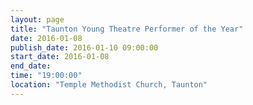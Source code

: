 ```yaml
---
layout: page
title: "Taunton Young Theatre Performer of the Year"
date: 2016-01-08
publish_date: 2016-01-10 09:00:00
start_date: 2016-01-08
end_date: 
time: "19:00:00"
location: "Temple Methodist Church, Taunton"
---
```


